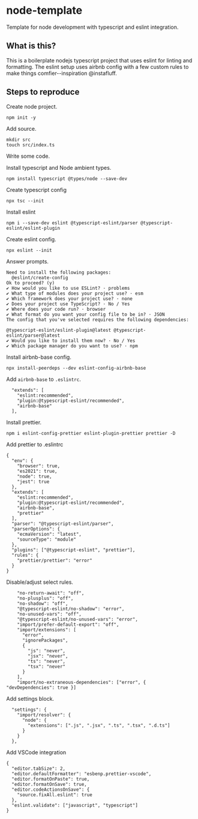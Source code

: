 # node-template

Template for node development with typescript and eslint integration.

## What is this?

This is a boilerplate nodejs typescript project that uses eslint for linting and formatting. The eslint setup uses airbnb config with a few custom rules to make things comfier--inspiration @instafluff.

## Steps to reproduce

Create node project.

```
npm init -y
```

Add source.

```
mkdir src
touch src/index.ts
```

Write some code.

Install typescript and Node ambient types.

```
npm install typescript @types/node --save-dev
```

Create typescript config

```
npx tsc --init
```

Install eslint

```
npm i --save-dev eslint @typescript-eslint/parser @typescript-eslint/eslint-plugin
```

Create eslint config.

```
npx eslint --init
```

Answer prompts.

```
Need to install the following packages:
  @eslint/create-config
Ok to proceed? (y)
✔ How would you like to use ESLint? · problems
✔ What type of modules does your project use? · esm
✔ Which framework does your project use? · none
✔ Does your project use TypeScript? · No / Yes
✔ Where does your code run? · browser
✔ What format do you want your config file to be in? · JSON
The config that you've selected requires the following dependencies:

@typescript-eslint/eslint-plugin@latest @typescript-eslint/parser@latest
✔ Would you like to install them now? · No / Yes
✔ Which package manager do you want to use? · npm
```

Install airbnb-base config.

```
npx install-peerdeps --dev eslint-config-airbnb-base
```

Add `airbnb-base` to `.eslintrc`.

```
  "extends": [
    "eslint:recommended",
    "plugin:@typescript-eslint/recommended",
    "airbnb-base"
  ],
```

Install prettier.

```
npm i eslint-config-prettier eslint-plugin-prettier prettier -D
```

Add prettier to .eslintrc

```
{
  "env": {
    "browser": true,
    "es2021": true,
    "node": true,
    "jest": true
  },
  "extends": [
    "eslint:recommended",
    "plugin:@typescript-eslint/recommended",
    "airbnb-base",
    "prettier"
  ],
  "parser": "@typescript-eslint/parser",
  "parserOptions": {
    "ecmaVersion": "latest",
    "sourceType": "module"
  },
  "plugins": ["@typescript-eslint", "prettier"],
  "rules": {
    "prettier/prettier": "error"
  }
}
```

Disable/adjust select rules.

```
    "no-return-await": "off",
    "no-plusplus": "off",
    "no-shadow": "off",
    "@typescript-eslint/no-shadow": "error",
    "no-unused-vars": "off",
    "@typescript-eslint/no-unused-vars": "error",
    "import/prefer-default-export": "off",
    "import/extensions": [
      "error",
      "ignorePackages",
      {
        "js": "never",
        "jsx": "never",
        "ts": "never",
        "tsx": "never"
      }
    ],
    "import/no-extraneous-dependencies": ["error", { "devDependencies": true }]
```

Add settings block.

```
  "settings": {
    "import/resolver": {
      "node": {
        "extensions": [".js", ".jsx", ".ts", ".tsx", ".d.ts"]
      }
    }
  },
```

Add VSCode integration

```
{
  "editor.tabSize": 2,
  "editor.defaultFormatter": "esbenp.prettier-vscode",
  "editor.formatOnPaste": true,
  "editor.formatOnSave": true,
  "editor.codeActionsOnSave": {
    "source.fixAll.eslint": true
  },
  "eslint.validate": ["javascript", "typescript"]
}
```
